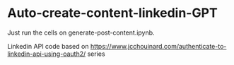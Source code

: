 # Auto-create-content-linkedin-GPT
Just run the cells on generate-post-content.ipynb. 

Linkedin API code based on https://www.jcchouinard.com/authenticate-to-linkedin-api-using-oauth2/ series